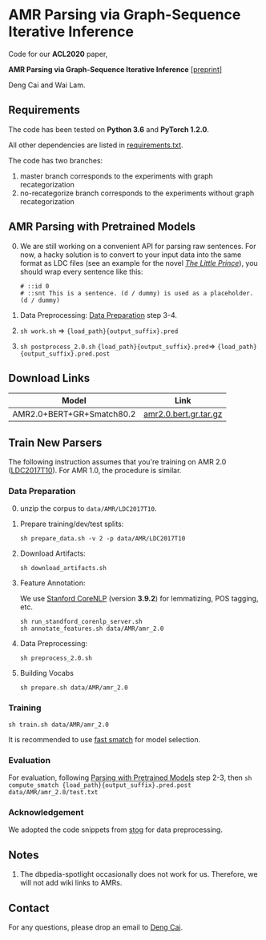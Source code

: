 # AMR Parsing via Graph-Sequence Iterative Inference

Code for our **ACL2020** paper, 

**AMR Parsing via Graph-Sequence Iterative Inference** [[preprint]](https://www.aclweb.org/anthology/D19-1393.pdf)

Deng Cai and Wai Lam.

## Requirements

The code has been tested on **Python 3.6** and **PyTorch 1.2.0**.

All other dependencies are listed in [requirements.txt](requirements.txt).

The code has two branches:

1. master branch corresponds to the experiments with graph recategorization
2. no-recategorize branch corresponds to the experiments without graph recategorization

## AMR Parsing with Pretrained Models
0. We are still working on a convenient API for parsing raw sentences. For now, a hacky solution is to convert to your input data into the same format as LDC files (see an example for the novel [*The Little Prince*](https://amr.isi.edu/download/amr-bank-struct-v3.0.txt)), you should wrap every sentence like this:

   ```
   # ::id 0
   # ::snt This is a sentence. (d / dummy) is used as a placeholder.
   (d / dummy)
   ```

1. Data Preprocessing: [Data Preparation](https://github.com/jcyk/stog#data-preparation) step 3-4. 

2. `sh work.sh` => `{load_path}{output_suffix}.pred`

3. `sh postprocess_2.0.sh` `{load_path}{output_suffix}.pred`=> `{load_path}{output_suffix}.pred.post`

## Download Links

|           Model           | Link |
| :-----------------------: | ---- |
| AMR2.0+BERT+GR+Smatch80.2 |  [amr2.0.bert.gr.tar.gz](https://drive.google.com/open?id=1v1fEoJGIrpM6kRzY796nDy2Ju6eFLs9-)    |

## Train New Parsers

The following instruction assumes that you're training on AMR 2.0 ([LDC2017T10](https://catalog.ldc.upenn.edu/LDC2017T10)). For AMR 1.0, the procedure is similar.

### Data Preparation

0. unzip the corpus to `data/AMR/LDC2017T10`.

1. Prepare training/dev/test splits:

   ```sh prepare_data.sh -v 2 -p data/AMR/LDC2017T10```

3. Download Artifacts:

   ```sh download_artifacts.sh```

3. Feature Annotation:

   We use [Stanford CoreNLP](https://stanfordnlp.github.io/CoreNLP/index.html) (version **3.9.2**) for lemmatizing, POS tagging, etc.

   ```
   sh run_standford_corenlp_server.sh
   sh annotate_features.sh data/AMR/amr_2.0
   ```

4. Data Preprocessing:

   ```sh preprocess_2.0.sh ```

5. Building Vocabs

   ```sh prepare.sh data/AMR/amr_2.0```

### Training 

`sh train.sh data/AMR/amr_2.0`

It is recommended to use [fast smatch](./tools/fast_smatch) for model selection.

### Evaluation

For evaluation, following [Parsing with Pretrained Models](https://github.com/jcyk/stog#amr-parsing-with-pretrained-models) step 2-3, then `sh compute_smatch {load_path}{output_suffix}.pred.post data/AMR/amr_2.0/test.txt`

### Acknowledgement

We adopted the code snippets from [stog](https://github.com/sheng-z/stog) for data preprocessing.
## Notes
1. The dbpedia-spotlight occasionally does not work for us. Therefore, we will not add wiki links to AMRs.

## Contact
For any questions, please drop an email to [Deng Cai](https://jcyk.github.io/).

